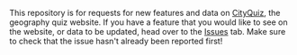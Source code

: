 This repository is for requests for new features and data on [CityQuiz](https://cityquiz.io), the geography quiz website. If you have a feature that you would like to see on the website, or data to be updated, head over to the [Issues](https://github.com/iafisher/cityquiz-bugs-feature-requests/issues) tab. Make sure to check that the issue hasn't already been reported first!
